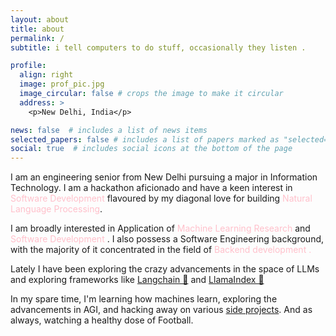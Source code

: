 ```yaml
---
layout: about
title: about
permalink: /
subtitle: i tell computers to do stuff, occasionally they listen .

profile:
  align: right
  image: prof_pic.jpg
  image_circular: false # crops the image to make it circular
  address: >
    <p>New Delhi, India</p>

news: false  # includes a list of news items
selected_papers: false # includes a list of papers marked as "selected={true}"
social: true  # includes social icons at the bottom of the page
---
```


I am an engineering senior from New Delhi pursuing a major in Information Technology. I am a hackathon aficionado and have a keen interest in <span style="color: pink">Software Development</span> flavoured by my diagonal love for building <span style="color: pink">Natural Language Processing</span>.

I am broadly interested in Application of <span style="color: pink">Machine Learning Research</span> and <span style="color: pink">Software Development </span>. I also possess a Software Engineering background, with the majority of it concentrated in the field of <span style="color: pink">Backend development .</span> 

Lately I have been exploring the crazy advancements in the space of LLMs and exploring frameworks like [Langchain 🦜](https://www.langchain.com/) and [LlamaIndex 🦙](https://www.llamaindex.ai/)

In my spare time, I'm learning how machines learn, exploring the advancements in AGI, and hacking away on various [side projects](https://mdarshad1000.github.io/projects/). And as always, watching a healthy dose of Football.